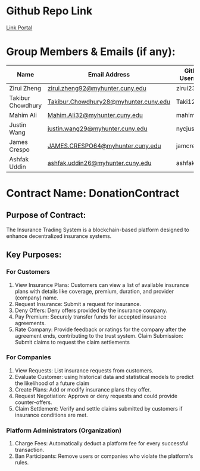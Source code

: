 # Github Repo Link

[Link Portal](https://github.com/zirui2333/Blockchain_Assignment_4)

# Group Members & Emails (if any):

| Name              | Email Address                         | GitHub Username |
| ----------------- | ------------------------------------- | --------------- |
| Zirui Zheng       | zirui.zheng92@myhunter.cuny.edu       | zirui2333       |
| Takibur Chowdhury | Takibur.Chowdhury28@myhunter.cuny.edu | Taki127         |
| Mahim Ali         | Mahim.Ali32@myhunter.cuny.edu         | mahimali937     |
| Justin Wang       | justin.wang29@myhunter.cuny.edu       | nycjustinw      |
| James Crespo      | JAMES.CRESPO64@myhunter.cuny.edu      | jamcre          |
| Ashfak Uddin      | ashfak.uddin26@myhunter.cuny.edu      | ashfaku         |

# Contract Name: DonationContract

## Purpose of Contract:

The Insurance Trading System is a blockchain-based platform designed to enhance decentralized insurance systems.

## Key Purposes:

### For Customers

1. View Insurance Plans: Customers can view a list of available insurance plans with details like coverage, premium, duration, and provider (company) name.
2. Request Insurance: Submit a request for insurance.
3. Deny Offers: Deny offers provided by the insurance company.
4. Pay Premium: Securely transfer funds for accepted insurance agreements.
5. Rate Company: Provide feedback or ratings for the company after the agreement ends, contributing to the trust system.
   Claim Submission: Submit claims to request the claim settlements

### For Companies

1. View Requests: List insurance requests from customers.
2. Evaluate Customer: using historical data and statistical models to predict the likelihood of a future claim
3. Create Plans: Add or modify insurance plans they offer.
4. Request Negotiation: Approve or deny requests and could provide counter-offers.
5. Claim Settlement: Verify and settle claims submitted by customers if insurance conditions are met.

### Platform Administrators (Organization)

1. Charge Fees: Automatically deduct a platform fee for every successful transaction.
2. Ban Participants: Remove users or companies who violate the platform's rules.
